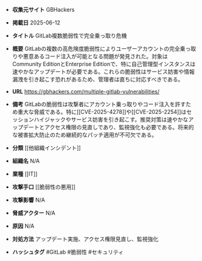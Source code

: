 - **収集元サイト**
GBHackers

- **掲載日**
2025-06-12

- **タイトル**
GitLab複数脆弱性で完全乗っ取り危機

- **概要**
GitLabの複数の高危険度脆弱性によりユーザーアカウントの完全乗っ取りや悪意あるコード注入が可能となる問題が発見された。対象はCommunity EditionとEnterprise Editionで、特に自己管理型インスタンスは速やかなアップデートが必要である。これらの脆弱性はサービス妨害や情報漏洩を引き起こす恐れがあるため、管理者は直ちに対応すべきである。

- **URL**
https://gbhackers.com/multiple-gitlab-vulnerabilities/

- **備考**
GitLabの脆弱性は攻撃者にアカウント乗っ取りやコード注入を許すため重大な脅威である。特に[[CVE-2025-4278]]や[[CVE-2025-2254]]はセッションハイジャックやサービス妨害を引き起こす。推奨対策は速やかなアップデートとアクセス権限の見直しであり、監視強化も必要である。将来的な被害拡大防止のため継続的なパッチ適用が不可欠である。

- **分類**
[[他組織インシデント]]

- **組織名**
N/A

- **業種**
[[IT]]

- **攻撃手口**
[[脆弱性の悪用]]

- **攻撃影響**
N/A

- **脅威アクター**
N/A

- **原因**
N/A

- **対処方法**
アップデート実施、アクセス権限見直し、監視強化

- **ハッシュタグ**
#GitLab #脆弱性 #セキュリティ

